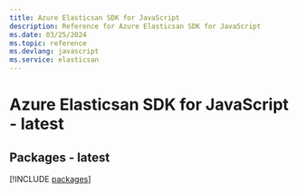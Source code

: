 ```yaml
---
title: Azure Elasticsan SDK for JavaScript
description: Reference for Azure Elasticsan SDK for JavaScript
ms.date: 03/25/2024
ms.topic: reference
ms.devlang: javascript
ms.service: elasticsan
---
```

# Azure Elasticsan SDK for JavaScript - latest
## Packages - latest
[!INCLUDE [packages](elasticsan-index.md)]